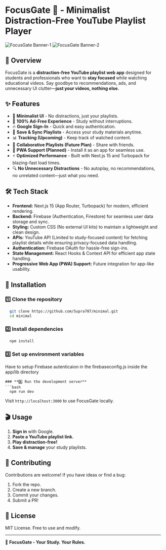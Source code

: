# FocusGate 🎯 - Minimalist Distraction-Free YouTube Playlist Player

![FocusGate Banner-1](https://github.com/user-attachments/assets/d450c039-a276-4eaa-a521-6e81ea7a9ccb)
![FocusGate Banner-2](https://github.com/user-attachments/assets/3d31c504-71ec-4036-bdfe-12b4a4900208)

## 🚀 Overview
FocusGate is a **distraction-free YouTube playlist web app** designed for students and professionals who want to **stay focused** while watching educational videos. Say goodbye to recommendations, ads, and unnecessary UI clutter—**just your videos, nothing else.**

## ✨ Features
- 🎯 **Minimalist UI** - No distractions, just your playlists.
- 🚫 **100% Ad-Free Experience** - Study without interruptions.
- 🔥 **Google Sign-In** - Quick and easy authentication.
- 📂 **Save & Sync Playlists** - Access your study materials anytime.
- 📊 **Tracking (Upcoming)** - Keep track of watched content.
- 🤝 **Collaborative Playlists (Future Plan)** - Share with friends.
- 📱 **PWA Support (Planned)** - Install it as an app for seamless use.
- ⚡ **Optimized Performance** - Built with Next.js 15 and Turbopack for blazing-fast load times.
- 🔍 **No Unnecessary Distractions** - No autoplay, no recommendations, no unrelated content—just what you need.

## 🛠 Tech Stack
- **Frontend:** Next.js 15 (App Router, Turbopack) for modern, efficient rendering.
- **Backend:** Firebase (Authentication, Firestore) for seamless user data storage and sync.
- **Styling:** Custom CSS (No external UI kits) to maintain a lightweight and clean design.
- **APIs:** YouTube API (Limited to study-focused content) for fetching playlist details while ensuring privacy-focused data handling.
- **Authentication:** Firebase OAuth for hassle-free sign-ins.
- **State Management:** React Hooks & Context API for efficient app state handling.
- **Progressive Web App (PWA) Support:** Future integration for app-like usability.

## 📜 Installation
### **1️⃣ Clone the repository**
```bash
  git clone https://github.com/Supra707/minimal.git
  cd minimal
```
### **2️⃣ Install dependencies**
```bash
  npm install
```
### **3️⃣ Set up environment variables**
Have to setup Firebase autenticaion in the firebaseconfig.js inside the app/lib directory
```
### **4️⃣ Run the development server**
```bash
  npm run dev
```
Visit `http://localhost:3000` to use FocusGate locally.

## 🎬 Usage
1. **Sign in** with Google.
2. **Paste a YouTube playlist link.**
3. **Play distraction-free!**
4. **Save & manage** your study playlists.

## 🤝 Contributing
Contributions are welcome! If you have ideas or find a bug:
1. Fork the repo.
2. Create a new branch.
3. Commit your changes.
4. Submit a PR!

## 📜 License
MIT License. Free to use and modify.

---
🚀 **FocusGate - Your Study. Your Rules.**

